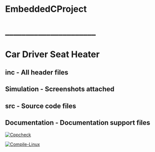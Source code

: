 # EmbeddedCProject 
# ______________________
# Car Driver Seat Heater

## inc - All header files
## Simulation - Screenshots attached
## src - Source code files
## Documentation - Documentation support files

[![Cppcheck](https://github.com/yashwanthabhilash/EmbeddedCProject/actions/workflows/CodeQuality.yml/badge.svg)](https://github.com/yashwanthabhilash/EmbeddedCProject/actions/workflows/CodeQuality.yml)

[![Compile-Linux](https://github.com/yashwanthabhilash/EmbeddedCProject/actions/workflows/Compile.yml/badge.svg)](https://github.com/yashwanthabhilash/EmbeddedCProject/actions/workflows/Compile.yml)
